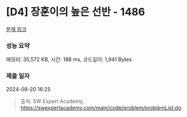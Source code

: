 # [D4] 장훈이의 높은 선반 - 1486 

[문제 링크](https://swexpertacademy.com/main/code/problem/problemDetail.do?contestProbId=AV2b7Yf6ABcBBASw) 

### 성능 요약

메모리: 35,572 KB, 시간: 188 ms, 코드길이: 1,941 Bytes

### 제출 일자

2024-08-20 16:25



> 출처: SW Expert Academy, https://swexpertacademy.com/main/code/problem/problemList.do